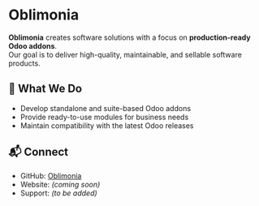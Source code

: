 # Oblimonia

**Oblimonia** creates software solutions with a focus on **production-ready Odoo addons**.  
Our goal is to deliver high-quality, maintainable, and sellable software products.

## 🎯 What We Do
- Develop standalone and suite-based Odoo addons  
- Provide ready-to-use modules for business needs  
- Maintain compatibility with the latest Odoo releases  

## 📬 Connect
- GitHub: [Oblimonia](https://github.com/oblimonia)  
- Website: *(coming soon)*  
- Support: *(to be added)*  
